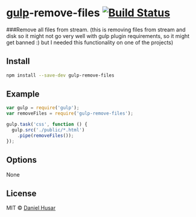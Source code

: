# [gulp](http://gulpjs.com)-remove-files [![Build Status](https://secure.travis-ci.org/danielhusar/gulp-remove-files.svg?branch=master)](http://travis-ci.org/danielhusar/remove-files)

###Remove all files from stream.
(this is removing files from stream and disk so it might not go very well with gulp plugin requirements, so it might get banned :) but I needed this functionality on one of the projects)

## Install

```bash
npm install --save-dev gulp-remove-files
```

## Example

```javascript
var gulp = require('gulp');
var removeFiles = require('gulp-remove-files');

gulp.task('css', function () {
  gulp.src('./public/*.html')
    .pipe(removeFiles());
});
```

## Options

None


## License

MIT © [Daniel Husar](https://github.com/danielhusar)
